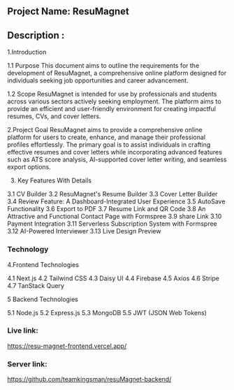 ## Project Name: ResuMagnet

## Description : 
1.Introduction

1.1 Purpose
This document aims to outline the requirements for the development of ResuMagnet, a comprehensive online platform designed for individuals seeking job opportunities and career advancement.

1.2 Scope
ResuMagnet is intended for use by professionals and students across various sectors actively seeking employment. The platform aims to provide an efficient and user-friendly environment for creating impactful resumes, CVs, and cover letters.

2.Project Goal
ResuMagnet aims to provide a comprehensive online platform for users to create, enhance, and manage their professional profiles effortlessly. The primary goal is to assist individuals in crafting effective resumes and cover letters while incorporating advanced features such as ATS score analysis, AI-supported cover letter writing, and seamless export options.

3. Key Features With Details

3.1 CV Builder 
3.2 ResuMagnet's Resume Builder
3.3 Cover Letter Builder
3.4 Review Feature: A Dashboard-Integrated User Experience 
3.5 AutoSave Functionality
3.6 Export to PDF
3.7 Resume Link and QR Code 
3.8 An Attractive and Functional Contact Page with Formspree
3.9 share Link
3.10 Payment Integration
3.11 Serverless Subscription System with Formspree
3.12 AI-Powered Interviewer
3.13 Live Design Preview


### Technology

4.Frontend Technologies

4.1 Next.js
4.2 Tailwind CSS
4.3 Daisy UI
4.4 Firebase
4.5 Axios
4.6 Stripe
4.7 TanStack Query

5 Backend Technologies

5.1 Node.js
5.2 Express.js
5.3 MongoDB
5.5 JWT (JSON Web Tokens)


### Live link:
https://resu-magnet-frontend.vercel.app/

### Server link:
https://github.com/teamkingsman/resuMagnet-backend/




<!-- 

## Introduction

Welcome to the Next.js application! This document will guide you through the process of setting up the project, installing dependencies, and contributing to the development process.

## Prerequisites

Make sure you have the following installed on your machine:

- Node.js ([Download](https://nodejs.org/))
- npm (comes with Node.js)
- Git ([Download](https://git-scm.com/))

## Getting Started

1. **Clone the repository:**

    ```bash
    git clone https://github.com/teamkingsman/resuMagnet-frontend.git
    cd resuMagnet-frontend
    ```

2. **Install dependencies:**

    ```bash
    npm install
    ```

## Development Workflow

1. **Create a new branch for your feature or bug fix:**

    ```bash
    git checkout -b feature/your-feature-name
    ```

2. **Make your changes and commit them:**

    ```bash
    git add .
    git commit -m "Your meaningful commit message"
    ```

3. **Push your changes to the remote repository:**

    ```bash
    git push origin feature/your-feature-name
    ```

4. **Create a Pull Request (PR) on the GitHub repository.**

5. **After code review and approval, your changes will be merged into the `dev` branch.**

## Updating Your Local Branch

Before starting your work, ensure your local `dev` branch is up-to-date:

```bash
git checkout dev
git pull origin dev
``` -->
